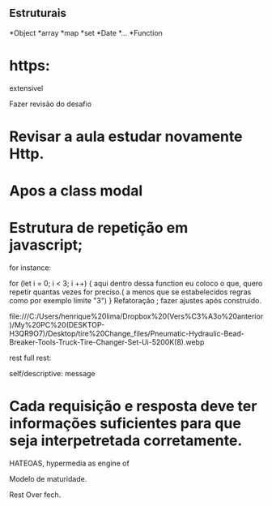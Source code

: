 ## Estruturais

*Object 
 *array
 *map
 *set
 *Date
 *...
 *Function
 # https: 
 extensivel 


Fazer revisão do desafio 
# Revisar a aula  estudar novamente Http.
 

<!-- para mim acessar qualquer função eu add o . ponto -->
<!-- <a href="" onclick="Modal.open()"></a> -->

# Apos a class modal
  

# Estrutura de repetição em javascript;
for instance: 

for (let i = 0; i < 3; i ++) {
  aqui dentro dessa function eu coloco o que, quero repetir 
  quantas vezes for preciso.( a menos que se estabelecidos regras
  como por exemplo limite "3")
}
Refatoração ; fazer ajustes após construido.


file:///C:/Users/henrique%20lima/Dropbox%20(Vers%C3%A3o%20anterior)/My%20PC%20(DESKTOP-H3QR9O7)/Desktop/tire%20Change_files/Pneumatic-Hydraulic-Bead-Breaker-Tools-Truck-Tire-Changer-Set-Ui-5200K(8).webp


rest full 
rest: 

self/descriptive: message
# Cada requisição e resposta deve ter informações suficientes para que seja interpetretada corretamente. 

HATEOAS, hypermedia as engine of 

Modelo de maturidade. 

Rest
 Over fech.

